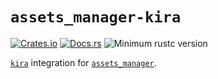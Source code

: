 # `assets_manager-kira`

[![Crates.io](https://img.shields.io/crates/v/assets_manager-kira.svg)](https://crates.io/crates/assets_manager-kira)
[![Docs.rs](https://docs.rs/assets_manager-kira/badge.svg)](https://docs.rs/assets_manager-kira/)
![Minimum rustc version](https://img.shields.io/badge/rustc-1.70+-lightgray.svg)


[`kira`] integration for [`assets_manager`].

[`assets_manager`]: https://github.com/a1phyr/assets_manager
[`kira`]: https://github.com/tesselode/kira
